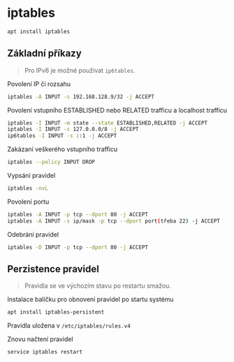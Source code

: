 # iptables

```sh
apt install iptables
```

## Základní příkazy

> Pro IPv6 je možné používat `ip6tables`.

Povolení IP či rozsahu

```sh
iptables -A INPUT -s 192.168.128.9/32 -j ACCEPT
```

Povolení vstupního ESTABLISHED nebo RELATED trafficu a localhost trafficu

```sh
iptables -I INPUT -m state --state ESTABLISHED,RELATED -j ACCEPT
iptables -I INPUT -s 127.0.0.0/8 -j ACCEPT
ip6tables -I INPUT -s ::1 -j ACCEPT
```

Zakázaní veškerého vstupního trafficu

```sh
iptables --policy INPUT DROP
```

Vypsání pravidel

```sh
iptables -nvL
```

Povolení portu

```sh
iptables -A INPUT -p tcp --dport 80 -j ACCEPT
iptables -A INPUT -s ip/mask -p tcp --dport port(třeba 22) -j ACCEPT

```

Odebrání pravidel

```sh
iptables -D INPUT -p tcp --dport 80 -j ACCEPT
```

## Perzistence pravidel

> Pravidla se ve výchozím stavu po restartu smažou.

Instalace balíčku pro obnovení pravidel po startu systému

```sh
apt install iptables-persistent
```

Pravidla uložena v `/etc/iptables/rules.v4`

Znovu načtení pravidel

```sh
service iptables restart
```
